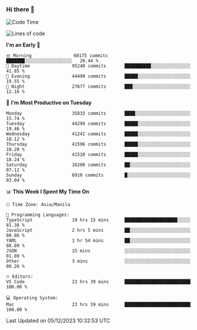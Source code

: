 ### Hi there 👋

<!--START_SECTION:waka-->
![Code Time](http://img.shields.io/badge/Code%20Time-4%2C610%20hrs%2059%20mins-blue)

![Lines of code](https://img.shields.io/badge/From%20Hello%20World%20I%27ve%20Written-102.7%20million%20lines%20of%20code-blue)

**I'm an Early 🐤** 

```text
🌞 Morning                60175 commits       ███████░░░░░░░░░░░░░░░░░░   26.44 % 
🌆 Daytime                95248 commits       ██████████░░░░░░░░░░░░░░░   41.85 % 
🌃 Evening                44499 commits       █████░░░░░░░░░░░░░░░░░░░░   19.55 % 
🌙 Night                  27677 commits       ███░░░░░░░░░░░░░░░░░░░░░░   12.16 % 
```
📅 **I'm Most Productive on Tuesday** 

```text
Monday                   35833 commits       ████░░░░░░░░░░░░░░░░░░░░░   15.74 % 
Tuesday                  44299 commits       █████░░░░░░░░░░░░░░░░░░░░   19.46 % 
Wednesday                41241 commits       █████░░░░░░░░░░░░░░░░░░░░   18.12 % 
Thursday                 41596 commits       █████░░░░░░░░░░░░░░░░░░░░   18.28 % 
Friday                   41520 commits       █████░░░░░░░░░░░░░░░░░░░░   18.24 % 
Saturday                 16200 commits       ██░░░░░░░░░░░░░░░░░░░░░░░   07.12 % 
Sunday                   6910 commits        █░░░░░░░░░░░░░░░░░░░░░░░░   03.04 % 
```


📊 **This Week I Spent My Time On** 

```text
🕑︎ Time Zone: Asia/Manila

💬 Programming Languages: 
TypeScript               19 hrs 15 mins      ████████████████████░░░░░   81.38 % 
JavaScript               2 hrs 5 mins        ██░░░░░░░░░░░░░░░░░░░░░░░   08.86 % 
YAML                     1 hr 54 mins        ██░░░░░░░░░░░░░░░░░░░░░░░   08.09 % 
JSON                     15 mins             ░░░░░░░░░░░░░░░░░░░░░░░░░   01.09 % 
Other                    3 mins              ░░░░░░░░░░░░░░░░░░░░░░░░░   00.26 % 

🔥 Editors: 
VS Code                  23 hrs 39 mins      █████████████████████████   100.00 % 

💻 Operating System: 
Mac                      23 hrs 39 mins      █████████████████████████   100.00 % 
```


 Last Updated on 05/12/2023 10:32:53 UTC
<!--END_SECTION:waka-->


<!--
**rad182/rad182** is a ✨ _special_ ✨ repository because its `README.md` (this file) appears on your GitHub profile.

Here are some ideas to get you started:

- 🔭 I’m currently working on ...
- 🌱 I’m currently learning ...
- 👯 I’m looking to collaborate on ...
- 🤔 I’m looking for help with ...
- 💬 Ask me about ...
- 📫 How to reach me: ...
- 😄 Pronouns: ...
- ⚡ Fun fact: ...
-->
